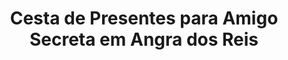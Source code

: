 ---
title: "Cesta de Presentes para Amigo Secreta em Angra dos Reis"
description: "Participe da brincadeira de amigo secreto com uma cesta divertida e criativa em Angra dos Reis. Opções variadas de presentes que agradam a todos os gostos."
layout: "home.html"
permalink: "/cesta-de-presentes-para-amigo-secreta-em-angra-dos-reis/"
---